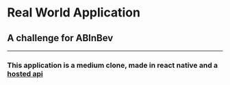 # Real World Application   

##  A challenge for ABInBev

---

### This application is a medium clone, made in react native and a [hosted api](https://github.com/gothinkster/realworld/tree/master/api)


> 



